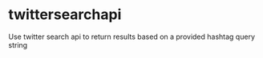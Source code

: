 # twittersearchapi
Use twitter search api to return results based on a provided hashtag query string
